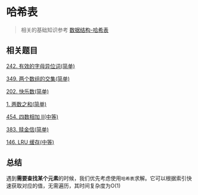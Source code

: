 # 哈希表
>相关的基础知识参考 [数据结构-哈希表](https://github.com/kerwin-ly/Blog/blob/master/data-structure/%E5%93%88%E5%B8%8C%E8%A1%A8.md)

## 相关题目

[242. 有效的字母异位词(简单)](https://github.com/kerwin-ly/Blog/blob/master/algorithm/hash-table/242.%20%E6%9C%89%E6%95%88%E7%9A%84%E5%AD%97%E6%AF%8D%E5%BC%82%E4%BD%8D%E8%AF%8D(%E7%AE%80%E5%8D%95).md)

[349. 两个数组的交集(简单)](https://github.com/kerwin-ly/Blog/blob/master/algorithm/hash-table/349.%20%E4%B8%A4%E4%B8%AA%E6%95%B0%E7%BB%84%E7%9A%84%E4%BA%A4%E9%9B%86(%E7%AE%80%E5%8D%95).md)

[202. 快乐数(简单)](https://github.com/kerwin-ly/Blog/blob/master/algorithm/hash-table/202.%20%E5%BF%AB%E4%B9%90%E6%95%B0(%E7%AE%80%E5%8D%95).md)

[1. 两数之和(简单)](https://github.com/kerwin-ly/Blog/blob/master/algorithm/array/1.%20%E4%B8%A4%E6%95%B0%E4%B9%8B%E5%92%8C(%E7%AE%80%E5%8D%95).md)

[454. 四数相加 II(中等)](https://github.com/kerwin-ly/Blog/blob/master/algorithm/hash-table/454.%20%E5%9B%9B%E6%95%B0%E7%9B%B8%E5%8A%A0%20II(%E4%B8%AD%E7%AD%89).md)

[383. 赎金信(简单)](https://github.com/kerwin-ly/Blog/blob/master/algorithm/hash-table/383.%20%E8%B5%8E%E9%87%91%E4%BF%A1(%E7%AE%80%E5%8D%95).md)

[146. LRU 缓存(中等)]()

## 总结

遇到**需要查找某个元素**的时候，我们优先考虑使用`哈希表`求解。它可以根据索引快速获取对应的值，无需遍历，其时间复杂度为O(1)
